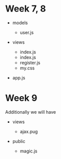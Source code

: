 # Week 7, 8

- models
    - user.js

- views
    - index.js
    - index.js
    - register.js
    - my.css

- app.js

# Week 9

Additionally we will have 
- views
    - ajax.pug

- public
    - magic.js
